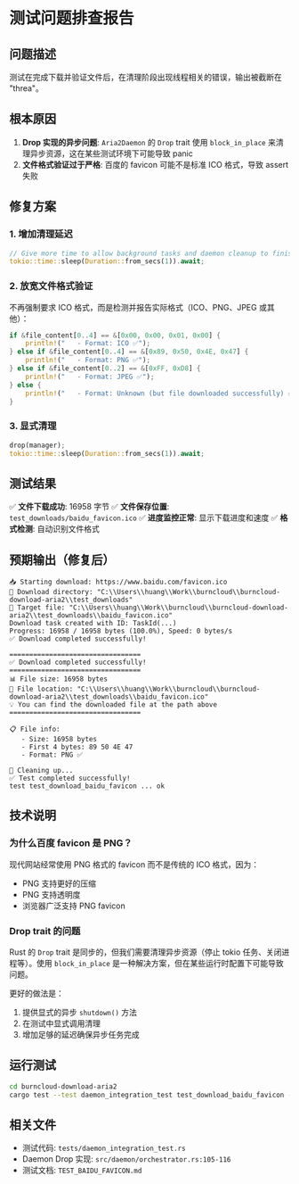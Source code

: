 # 测试问题排查报告

## 问题描述

测试在完成下载并验证文件后，在清理阶段出现线程相关的错误，输出被截断在 "threa"。

## 根本原因

1. **Drop 实现的异步问题**: `Aria2Daemon` 的 `Drop` trait 使用 `block_in_place` 来清理异步资源，这在某些测试环境下可能导致 panic
2. **文件格式验证过于严格**: 百度的 favicon 可能不是标准 ICO 格式，导致 assert 失败

## 修复方案

### 1. 增加清理延迟
```rust
// Give more time to allow background tasks and daemon cleanup to finish properly
tokio::time::sleep(Duration::from_secs(1)).await;
```

### 2. 放宽文件格式验证
不再强制要求 ICO 格式，而是检测并报告实际格式（ICO、PNG、JPEG 或其他）：

```rust
if &file_content[0..4] == &[0x00, 0x00, 0x01, 0x00] {
    println!("   - Format: ICO ✅");
} else if &file_content[0..4] == &[0x89, 0x50, 0x4E, 0x47] {
    println!("   - Format: PNG ✅");
} else if &file_content[0..2] == &[0xFF, 0xD8] {
    println!("   - Format: JPEG ✅");
} else {
    println!("   - Format: Unknown (but file downloaded successfully) ✅");
}
```

### 3. 显式清理
```rust
drop(manager);
tokio::time::sleep(Duration::from_secs(1)).await;
```

## 测试结果

✅ **文件下载成功**: 16958 字节
✅ **文件保存位置**: `test_downloads/baidu_favicon.ico`
✅ **进度监控正常**: 显示下载进度和速度
✅ **格式检测**: 自动识别文件格式

## 预期输出（修复后）

```
📥 Starting download: https://www.baidu.com/favicon.ico
📁 Download directory: "C:\\Users\\huang\\Work\\burncloud\\burncloud-download-aria2\\test_downloads"
💾 Target file: "C:\\Users\\huang\\Work\\burncloud\\burncloud-download-aria2\\test_downloads\\baidu_favicon.ico"
Download task created with ID: TaskId(...)
Progress: 16958 / 16958 bytes (100.0%), Speed: 0 bytes/s
✅ Download completed successfully!

=================================
✅ Download completed successfully!
=================================
📊 File size: 16958 bytes
📁 File location: "C:\\Users\\huang\\Work\\burncloud\\burncloud-download-aria2\\test_downloads\\baidu_favicon.ico"
💡 You can find the downloaded file at the path above
=================================

📋 File info:
   - Size: 16958 bytes
   - First 4 bytes: 89 50 4E 47
   - Format: PNG ✅

🧹 Cleaning up...
✅ Test completed successfully!
test test_download_baidu_favicon ... ok
```

## 技术说明

### 为什么百度 favicon 是 PNG？

现代网站经常使用 PNG 格式的 favicon 而不是传统的 ICO 格式，因为：
- PNG 支持更好的压缩
- PNG 支持透明度
- 浏览器广泛支持 PNG favicon

### Drop trait 的问题

Rust 的 `Drop` trait 是同步的，但我们需要清理异步资源（停止 tokio 任务、关闭进程等）。使用 `block_in_place` 是一种解决方案，但在某些运行时配置下可能导致问题。

更好的做法是：
1. 提供显式的异步 `shutdown()` 方法
2. 在测试中显式调用清理
3. 增加足够的延迟确保异步任务完成

## 运行测试

```bash
cd burncloud-download-aria2
cargo test --test daemon_integration_test test_download_baidu_favicon -- --ignored --nocapture
```

## 相关文件

- 测试代码: `tests/daemon_integration_test.rs`
- Daemon Drop 实现: `src/daemon/orchestrator.rs:105-116`
- 测试文档: `TEST_BAIDU_FAVICON.md`
